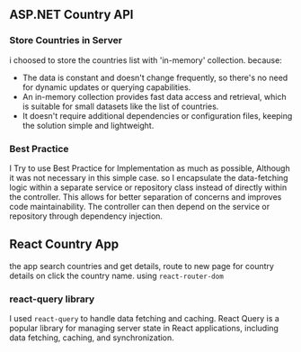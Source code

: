 ## ASP.NET Country API

### Store Countries in Server

i choosed to store the countries list with 'in-memory' collection. because:

- The data is constant and doesn't change frequently, so there's no need for dynamic updates or querying capabilities.
- An in-memory collection provides fast data access and retrieval, which is suitable for small datasets like the list of countries.
- It doesn't require additional dependencies or configuration files, keeping the solution simple and lightweight.

### Best Practice

I Try to use Best Practice for Implementation as much as possible, Although it was not necessary in this simple case.
so I encapsulate the data-fetching logic within a separate service or repository class instead of directly within the controller. This allows for better separation of concerns and improves code maintainability. The controller can then depend on the service or repository through dependency injection.

## React Country App

the app search countries and get details, route to new page for country details on click the country name. using `react-router-dom`

### react-query library

I used `react-query` to handle data fetching and caching. React Query is a popular library for managing server state in React applications, including data fetching, caching, and synchronization.
